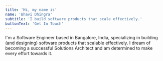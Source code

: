 ```yaml
---
title: 'Hi, my name is'
name: 'Bhavi Dhingra'
subtitle: 'I build software products that scale effectively.'
buttonText: 'Get In Touch'
---
```


I'm a Software Engineer based in Bangalore, India, specializing in building (and designing) software products that scalable effectively. I dream of becoming a successful Solutions Architect and am determined to make every effort towards it.

